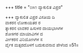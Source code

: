 +++
title = "೦೫೧ ವ್ಯಾಕುಲಿತ ವಿಪ್ರರ"

+++
ವ್ಯಾಕುಲಿತ ವಿಪ್ರರ ವಿಸತಿಯ ದಿ  
ವಾಕರನ ಲೋಕಾಯತರ ರ  
ತ್ನಾಕರನ ಲಾವಕರ ಹಿಸುಳರ ದಾಯಭಾಗಿಗಳ   
ಶೋಕಿಗರ ಮಾಯಾವಿಗಳ ದ  
ರ್ವೀಕರನ ವಿನಿಯೋಗಿಗಳ ಸ  
ರ್ವೈಕ ಮತ್ಸರದೊಳಗೆ ಬದುಕುವನಾವ ಪೇಳೆಂದ    ॥51॥